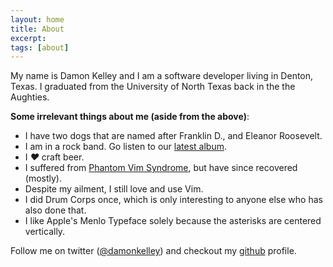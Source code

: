 ```yaml
---
layout: home
title: About
excerpt:
tags: [about]
---
```


My name is Damon Kelley and I am a software developer living in Denton, Texas.  I graduated from the University of North Texas back in the the Aughties.

**Some irrelevant things about me (aside from the above)**:

* I have two dogs that are named after Franklin D., and Eleanor Roosevelt.
* I am in a rock band. Go listen to our [latest album](https://voltrevolt.bandcamp.com/).
* I _:heart:_ craft beer.
* I suffered from [Phantom Vim Syndrome](http://www.urbandictionary.com/define.php?term=phantom%20vim%20syndrome), but have since recovered (mostly).
* Despite my ailment, I still love and use Vim.
* I did Drum Corps once, which is only interesting to anyone else who has also done that.
* I like Apple's Menlo Typeface solely because the asterisks are centered vertically.


Follow me on twitter ([@damonkelley](http://twitter.com/damonkelley)) and checkout my [github](http://github.com/damonkelley) profile.
